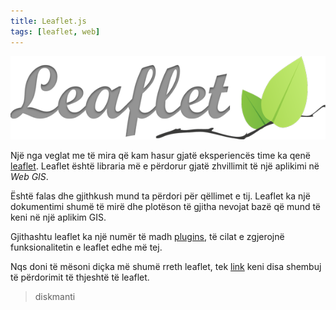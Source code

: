 ```yaml
---
title: Leaflet.js
tags: [leaflet, web]
---
```

![](/img/leaflet-logo.png)

Një nga veglat me të mira që kam hasur gjatë eksperiencës time ka qenë [leaflet](www.leaflet.com).
Leaflet është libraria më e përdorur gjatë zhvillimit të një aplikimi në *Web GIS*.

Është falas dhe gjithkush mund ta përdori për qëllimet e tij. Leaflet ka një dokumentimi shumë të mirë dhe plotëson të gjitha nevojat bazë që mund të keni në një aplikim GIS.

Gjithashtu leaflet ka një numër të madh [plugins](http://leafletjs.com/plugins.html), të cilat e zgjerojnë funksionalitetin e leaflet edhe më tej. 

Nqs doni të mësoni diçka më shumë rreth leaflet, tek [link](http://leafletjs.com/examples.html) keni disa shembuj të përdorimit të thjeshtë të leaflet.



>diskmanti

 



